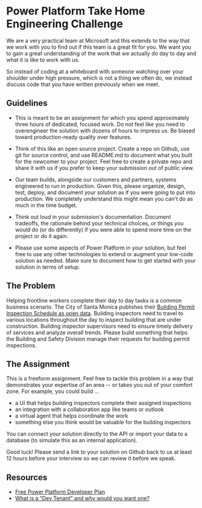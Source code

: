 # Power Platform Take Home Engineering Challenge

We are a very practical team at Microsoft and this extends to the way that we work with you to find out if this team is a great fit for you. We want you to gain a great understanding of the work that we actually do day to day and what it is like to work with us.

So instead of coding at a whiteboard with someone watching over your shoulder under high pressure, which is not a thing we often do, we instead discuss code that you have written previously when we meet.

## Guidelines

-   This is meant to be an assignment for which you spend approximately three hours of dedicated, focused work. Do not feel like you need to overengineer the solution with dozens of hours to impress us. Be biased toward production-ready quality over features.

-   Think of this like an open source project. Create a repo on Github, use git for source control, and use README.md to document what you built for the newcomer to your project.  Feel free to create a private repo and share it with us if you prefer to keep your submission out of public view.

-   Our team builds, alongside our customers and partners, systems engineered to run in production. Given this, please organize, design, test, deploy, and document your solution as if you were going to put into production. We completely understand this might mean you can't do as much in the time budget. 

-   Think out loud in your submission's documentation. Document tradeoffs, the rationale behind your technical choices, or things you would do (or do differently) if you were able to spend more time on the project or do it again.

-   Please use some aspects of Power Platform in your solution, but feel free to use any other technologies to extend or augment your low-code solution as needed. Make sure to document how to get started with your solution in terms of setup.

## The Problem 

Helping frontline workers complete their day to day tasks is a common business scenario.  The City of Santa Monica publishes their [Building Permit Inspection Schedule as open data](https://data.smgov.net/Permits-Licenses/Permit-Inspections-Schedule/xird-2kxi).  Building inspectors need to travel to various locations throughout the day to inspect building that are under construction.  Building inspector supervisors need to ensure timely delivery of services and analyze overall trends.  Please build something that helps the Building and Safety Division manage their requests for building permit inspections.  

## The Assignment

This is a freeform assignment.  Feel free to tackle this problem in a way that demonstrates your expertise of an area -- or takes you out of your comfort zone.  For example, you could build ...
* a UI that helps building inspectors complete their assigned inspections
* an integration with a collaboration app like teams or outlook
* a virtual agent that helps coordinate the work
* something else you think would be valuable for the building inspectors

You can connect your solution directly to the API or import your data to a database (to simulate this as an internal application).

Good luck! Please send a link to your solution on Github back to us at least 12 hours before your interview so we can review it before we speak.

## Resources
* [Free Power Platform Developer Plan](https://docs.microsoft.com/en-us/powerapps/maker/developer-plan)
* [What is a “Dev Tenant” and why would you want one?](https://techcommunity.microsoft.com/t5/microsoft-365-pnp-blog/what-is-a-dev-tenant-and-why-would-you-want-one/ba-p/2036610)
